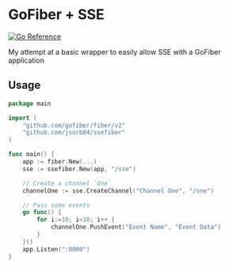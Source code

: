 # GoFiber + SSE

[![Go Reference](https://pkg.go.dev/badge/github.com/jsorb84/ssefiber.svg)](https://pkg.go.dev/github.com/jsorb84/ssefiber)

My attempt at a basic wrapper to easily allow SSE with a GoFiber application

## Usage

```go
package main

import (
    "github.com/gofiber/fiber/v2"
    "github.com/jsorb84/ssefiber"
)

func main() {
    app := fiber.New(...)
    sse := ssefiber.New(app, "/sse")

    // Create a channel `One`
    channelOne := sse.CreateChannel("Channel One", "/one")

    // Pass some events
    go func() {
        for i:=10; i<10; i++ {
            channelOne.PushEvent("Event Name", "Event Data")
        }
    }()
    app.Listen(":8000")
}


```
